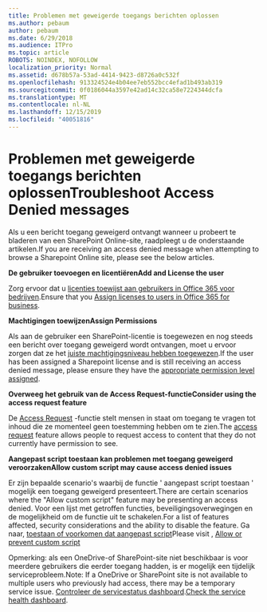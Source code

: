 ```yaml
---
title: Problemen met geweigerde toegangs berichten oplossen
ms.author: pebaum
author: pebaum
ms.date: 6/29/2018
ms.audience: ITPro
ms.topic: article
ROBOTS: NOINDEX, NOFOLLOW
localization_priority: Normal
ms.assetid: d678b57a-53ad-4414-9423-d8726a0c532f
ms.openlocfilehash: 913324524e4b04ee7eb552bcc4efad1b493ab319
ms.sourcegitcommit: 0f0186044a3597e42ad14c32ca58e7224344dcfa
ms.translationtype: MT
ms.contentlocale: nl-NL
ms.lasthandoff: 12/15/2019
ms.locfileid: "40051816"
---
```

# <a name="troubleshoot-access-denied-messages"></a><span data-ttu-id="9b00e-102">Problemen met geweigerde toegangs berichten oplossen</span><span class="sxs-lookup"><span data-stu-id="9b00e-102">Troubleshoot Access Denied messages</span></span>

<span data-ttu-id="9b00e-103">Als u een bericht toegang geweigerd ontvangt wanneer u probeert te bladeren van een SharePoint Online-site, raadpleegt u de onderstaande artikelen.</span><span class="sxs-lookup"><span data-stu-id="9b00e-103">If you are receiving an access denied message when attempting to browse a Sharepoint Online site, please see the below articles.</span></span>

<span data-ttu-id="9b00e-104">**De gebruiker toevoegen en licentiëren**</span><span class="sxs-lookup"><span data-stu-id="9b00e-104">**Add and License the user**</span></span>

<span data-ttu-id="9b00e-105">Zorg ervoor dat u [licenties toewijst aan gebruikers in Office 365 voor bedrijven](https://docs.microsoft.com/office365/admin/subscriptions-and-billing/assign-licenses-to-users?view=o365-worldwide&amp;tabs=One).</span><span class="sxs-lookup"><span data-stu-id="9b00e-105">Ensure that you [Assign licenses to users in Office 365 for business](https://docs.microsoft.com/office365/admin/subscriptions-and-billing/assign-licenses-to-users?view=o365-worldwide&amp;tabs=One).</span></span>

<span data-ttu-id="9b00e-106">**Machtigingen toewijzen**</span><span class="sxs-lookup"><span data-stu-id="9b00e-106">**Assign Permissions**</span></span>

<span data-ttu-id="9b00e-107">Als aan de gebruiker een SharePoint-licentie is toegewezen en nog steeds een bericht over toegang geweigerd wordt ontvangen, moet u ervoor zorgen dat ze het [juiste machtigingsniveau hebben toegewezen](https://docs.microsoft.com/sharepoint/understanding-permission-levels).</span><span class="sxs-lookup"><span data-stu-id="9b00e-107">If the user has been assigned a Sharepoint license and is still receiving an access denied message, please ensure they have the [appropriate permission level assigned](https://docs.microsoft.com/sharepoint/understanding-permission-levels).</span></span>

<span data-ttu-id="9b00e-108">**Overweeg het gebruik van de Access Request-functie**</span><span class="sxs-lookup"><span data-stu-id="9b00e-108">**Consider using the access request feature**</span></span>

<span data-ttu-id="9b00e-109">De [Access Request](https://support.office.com/article/Set-up-and-manage-access-requests-94B26E0B-2822-49D4-929A-8455698654B3) -functie stelt mensen in staat om toegang te vragen tot inhoud die ze momenteel geen toestemming hebben om te zien.</span><span class="sxs-lookup"><span data-stu-id="9b00e-109">The [access request](https://support.office.com/article/Set-up-and-manage-access-requests-94B26E0B-2822-49D4-929A-8455698654B3) feature allows people to request access to content that they do not currently have permission to see.</span></span> 

<span data-ttu-id="9b00e-110">**Aangepast script toestaan kan problemen met toegang geweigerd veroorzaken**</span><span class="sxs-lookup"><span data-stu-id="9b00e-110">**Allow custom script may cause access denied issues**</span></span>

<span data-ttu-id="9b00e-111">Er zijn bepaalde scenario's waarbij de functie ' aangepast script toestaan ' mogelijk een toegang geweigerd presenteert.</span><span class="sxs-lookup"><span data-stu-id="9b00e-111">There are certain scenarios where the "Allow custom script" feature may be presenting an access denied.</span></span> <span data-ttu-id="9b00e-112">Voor een lijst met getroffen functies, beveiligingsoverwegingen en de mogelijkheid om de functie uit te schakelen.</span><span class="sxs-lookup"><span data-stu-id="9b00e-112">For a list of features affected, security considerations and the ability to disable the feature.</span></span> <span data-ttu-id="9b00e-113">Ga naar, [toestaan of voorkomen dat aangepast script](https://docs.microsoft.com/sharepoint/allow-or-prevent-custom-script)</span><span class="sxs-lookup"><span data-stu-id="9b00e-113">Please visit , [Allow or prevent custom script](https://docs.microsoft.com/sharepoint/allow-or-prevent-custom-script)</span></span>

<span data-ttu-id="9b00e-114">Opmerking: als een OneDrive-of SharePoint-site niet beschikbaar is voor meerdere gebruikers die eerder toegang hadden, is er mogelijk een tijdelijk serviceprobleem.</span><span class="sxs-lookup"><span data-stu-id="9b00e-114">Note: If a OneDrive or SharePoint site is not available to multiple users who previously had access, there may be a temporary service issue.</span></span> <span data-ttu-id="9b00e-115">[Controleer de servicestatus dashboard](https://portal.office.com/adminportal/home#/servicehealth).</span><span class="sxs-lookup"><span data-stu-id="9b00e-115">[Check the service health dashboard](https://portal.office.com/adminportal/home#/servicehealth).</span></span>


  


